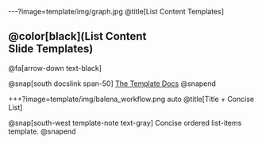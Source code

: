 ---?image=template/img/graph.jpg
@title[List Content Templates]

## @color[black](List Content<br>Slide Templates)

@fa[arrow-down text-black]

@snap[south docslink span-50]
[The Template Docs](https://gitpitch.com/docs/the-template)
@snapend


+++?image=template/img/balena_workflow.png auto
@title[Title + Concise List]

@snap[south-west template-note text-gray]
Concise ordered list-items template.
@snapend


